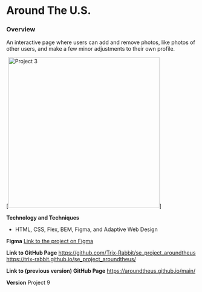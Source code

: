 # Around The U.S.

### Overview  
An interactive page where users can add and remove photos, like photos of other users, and make a few minor adjustments to their own profile. 

[<img alt="Project 3" width="400px" src="https://practicum-content.s3.us-west-1.amazonaws.com/resources/moved_project-3-desktop-mobile_1651235950.png" />]

**Technology and Techniques**

* HTML, CSS, Flex, BEM, Figma, and Adaptive Web Design

**Figma**
[Link to the project on Figma](https://www.figma.com/file/ii4xxsJ0ghevUOcssTlHZv/Sprint-3%3A-Around-the-US?node-id=0%3A1)  

**Link to GitHub Page**
https://github.com/Trix-Rabbit/se_project_aroundtheus
https://trix-rabbit.github.io/se_project_aroundtheus/

**Link to (previous version) GitHub Page**
https://aroundtheus.github.io/main/

**Version**
Project 9
